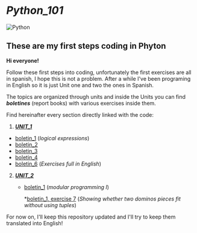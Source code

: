 # _Python_101_

![Python](https://cdn-icons-png.flaticon.com/512/2621/2621053.png)
## **These are my first steps coding in Phyton**

**Hi everyone!** 

Follow these first steps into coding, unfortunately the first exercises are all in spanish, I hope this is not a problem.
After a while I've been programing in English so it is just Unit one and two the ones in Spanish.

The topics are organized through units and inside the Units you can find **_boletines_** (report books) with various exercises inside them.

Find hereinafter every section directly linked with the code:

1. [**_UNIT_1_**](https://github.com/AuxXis/Python_101/tree/master/Tema_1)
  * [boletin_1](https://github.com/AuxXis/Python_101/tree/master/Tema_1/boletin_1)
    (_logical expressions_)
  * [boletin_2](https://github.com/AuxXis/Python_101/tree/master/Tema_1/boletin_2)
  * [boletin_3](https://github.com/AuxXis/Python_101/tree/master/Tema_1/boletin_3)
  * [boletin_4](https://github.com/AuxXis/Python_101/tree/master/Tema_1/boletin_4)
  * [boletin_6](https://github.com/AuxXis/Python_101/tree/master/Tema_1/boletin_6)
    (_Exercises full in English_)
        
  
  2. [**_UNIT_2_**](https://github.com/AuxXis/Python_101/tree/master/Tema_102)
     * [boletin_1](https://github.com/AuxXis/Python_101/tree/master/Tema_102/boletin_01)
      (_modular programming I_)
      
          *[boletin_1, exercise 7](https://github.com/AuxXis/Python_101/blob/master/Tema_102/boletin_01/ejercicio_7.py)
           (_Showing whether two dominos pieces fit without using tuples_)
      
      
For now on, I'll keep this repository updated and I'll try to keep them translated into English!
